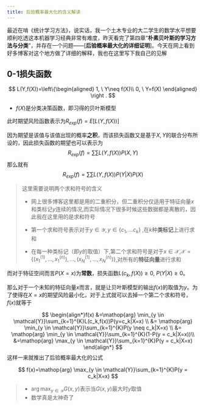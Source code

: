 ```yaml
---
title: 后验概率最大化的含义解读
---
```


最近在啃《统计学习方法》，说实话，我一个土木专业的大二学生的数学水平想要顺利吃透这本机器学习经典非常有难度，昨天看完了第四章“**朴素贝叶斯的学习方法与分类**”，并存在一个问题——[**后验概率最大化的详细证明**]。今天在网上看到好多博客对这个地方做了详细的解释，我也在这里写下我自己的见解

## 0-1损失函数

$$
L(Y,f(X))=\left\{\begin{aligned}
1, \ Y\neq f(X)\\
0, \ Y=f(X)
\end{aligned} \right .
$$

-  $f(X)$是分类决策函数，即习得的贝叶斯模型

  此时期望风险函数表示为$R_{exp}(f)=E[L(Y,f(X))]$

因为期望是该值与该值出现的概率**之积**，而该损失函数又是基于$X,Y$的联合分布所设的，因此损失函数的期望也可以表示为
$$
R_{exp}(f)=\sum\sum L(Y,f(X)) P(X,Y)
$$
那么就有
$$
R_{exp}(f)=\sum \sum L(Y,f(X))P(Y|X)P(X)
$$

> 这里需要说明两个求和符号的含义
>
> - 网上很多博客这里都是用的二重积分，但二重积分仅适用于特征向量$x$和类标记$y$连续的情况,而实际情况下很多时候这些数据都是离散的，因此我在这里用的是求和符号
>
> - 第一个求和符号表示对于$y \in \mathcal{Y},y \in \{c_1,\ldots c_k\}$ ,在$k$种**类标记**上进行求和
>
> - 在每一种类标记（即$y$的取值）下,第二个求和符号是对于$x \in \mathcal{X}$,$\mathcal{X}= \{(x^{(1)}_{1} ,\ldots, x^{(n)}_{1}),\ldots,(x^{(1)}_{N} ,\ldots, x^{(n)}_{N}) \}$,对所有的**特征向量**进行求和

而对于特征空间而言$P(X=x)$为**常数**，损失函数$L(c_k,f(X)) \geq 0$, $P(Y|X) \geq 0$。

那么对于一个未知的特征向量$x$而言，就是让贝叶斯模型的输出$f(x)$的取值为$y$。为了使得在$X=x$的期望风险最小化，对于上式就可以去掉一个第二个求和符号，$f(x)$就等于

$$
\begin{align*}f(x) &=\mathop{arg} \min_{y \in \mathcal{Y}}\sum_{k=1}^{K}L(c_k,f(x))P(y=c_k|X=x)  \\
    &= \mathop{arg} \min_{y \in \mathcal{Y}}\sum_{k=1}^{K}P(y \neq c_k|X=x) \\
    &= \mathop{arg} \min_{y \in \mathcal{Y}}\sum_{k=1}^{K}(1-P(y = c_k|X=x))\\
    &=\mathop{arg} \max_{y \in \mathcal{Y}}\sum_{k=1}^{K}P(y = c_k|X=x)
    \end{align*}
$$
这样一来就推出了后验概率最大化的公式

$$
f(x)=\mathop{arg} \max_{y \in \mathcal{Y}}\sum_{k=1}^{K}P(y = c_k|X=x)
$$


> - $\mathop{arg} \max_{y \in \mathcal{Y}}G(x,y)$表示当$G(x,y)$最大时$y$取值
> - 数学真是太神奇了
